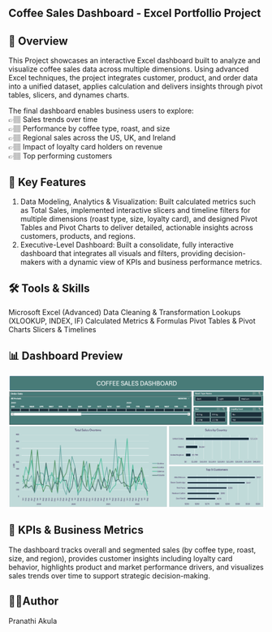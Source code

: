 ## Coffee Sales Dashboard - Excel Portfollio Project

## 📌 Overview

This Project showcases an interactive Excel dashboard built to analyze and visualize coffee sales data across multiple dimensions. Using advanced Excel techniques, the project integrates customer, product, and order data into a unified dataset, applies calculation and delivers insights through pivot tables, slicers, and dynames charts.

The final dashboard enables business users to explore:                                                            
👉🏽 Sales trends over time                                                                                         
👉🏽 Performance by coffee type, roast, and size                                                                    
👉🏽 Regional sales across the US, UK, and Ireland                                                                  
👉🏽 Impact of loyalty card holders on revenue                                                                      
👉🏽 Top performing customers

## 📍 Key Features
1. Data Modeling, Analytics & Visualization: Built calculated metrics such as Total Sales, implemented interactive slicers and timeline filters for multiple dimensions (roast type, size, loyalty card), and designed Pivot Tables and Pivot Charts to deliver detailed, actionable insights across customers, products, and regions.
2. Executive-Level Dashboard: Built a consolidate, fully interactive dashboard that integrates all visuals and filters, providing decision-makers with a dynamic view of KPIs and business performance metrics.

## 🛠️ Tools & Skills 

Microsoft Excel (Advanced)
Data Cleaning & Transformation
Lookups (XLOOKUP, INDEX, IF)
Calculated Metrics & Formulas
Pivot Tables & Pivot Charts
Slicers & Timelines

## 📊 Dashboard Preview
![Dashboard Screenshot](https://github.com/PranathiAkula/Coffee-sales-analysis-excel-dashboard/blob/master/coffee_sales_analysis_dashboard.png?raw=true)

## 🚀 KPIs & Business Metrics
The dashboard tracks overall and segmented sales (by coffee type, roast, size, and region), provides customer insights including loyalty card behavior, highlights product and market performance drivers, and visualizes sales trends over time to support strategic decision-making.

## 👩‍💻Author
Pranathi Akula





